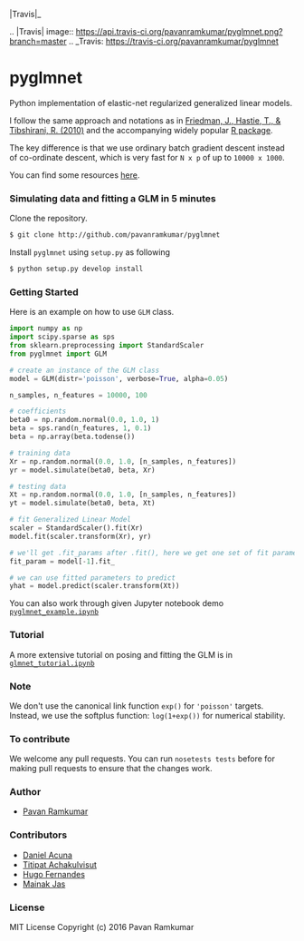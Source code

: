 |Travis|_

.. |Travis| image:: https://api.travis-ci.org/pavanramkumar/pyglmnet.png?branch=master
.. _Travis: https://travis-ci.org/pavanramkumar/pyglmnet

# pyglmnet

Python implementation of elastic-net regularized generalized linear models.

I follow the same approach and notations as in
[Friedman, J., Hastie, T., & Tibshirani, R. (2010)](https://core.ac.uk/download/files/153/6287975.pdf)
and the accompanying widely popular [R package](https://web.stanford.edu/~hastie/glmnet/glmnet_alpha.html).

The key difference is that we use ordinary batch gradient descent instead of
co-ordinate descent, which is very fast for `N x p` of up to `10000 x 1000`.

You can find some resources [here](doc/resources.md).


### Simulating data and fitting a GLM in 5 minutes

Clone the repository.

```bash
$ git clone http://github.com/pavanramkumar/pyglmnet
```

Install `pyglmnet` using `setup.py` as following

```bash
$ python setup.py develop install
```


### Getting Started

Here is an example on how to use `GLM` class.

```python
import numpy as np
import scipy.sparse as sps
from sklearn.preprocessing import StandardScaler
from pyglmnet import GLM

# create an instance of the GLM class
model = GLM(distr='poisson', verbose=True, alpha=0.05)

n_samples, n_features = 10000, 100

# coefficients
beta0 = np.random.normal(0.0, 1.0, 1)
beta = sps.rand(n_features, 1, 0.1)
beta = np.array(beta.todense())

# training data
Xr = np.random.normal(0.0, 1.0, [n_samples, n_features])
yr = model.simulate(beta0, beta, Xr)

# testing data
Xt = np.random.normal(0.0, 1.0, [n_samples, n_features])
yt = model.simulate(beta0, beta, Xt)

# fit Generalized Linear Model
scaler = StandardScaler().fit(Xr)
model.fit(scaler.transform(Xr), yr)

# we'll get .fit_params after .fit(), here we get one set of fit parameters
fit_param = model[-1].fit_

# we can use fitted parameters to predict
yhat = model.predict(scaler.transform(Xt))
```

You can also work through given Jupyter notebook demo
[`pyglmnet_example.ipynb`](http://nbviewer.jupyter.org/github/pavanramkumar/pyglmnet/blob/master/notebooks/pyglmnet_example.ipynb)


### Tutorial

A more extensive tutorial on posing and fitting the GLM is in
[`glmnet_tutorial.ipynb`](http://nbviewer.jupyter.org/github/pavanramkumar/pyglmnet/blob/master/notebooks/glmnet_tutorial.ipynb)

### Note

We don't use the canonical link function ```exp()``` for ```'poisson'``` targets.
Instead, we use the softplus function: ```log(1+exp())``` for numerical stability.

### To contribute

We welcome any pull requests. You can run
`nosetests tests` before for making pull requests
to ensure that the changes work.

### Author

* [Pavan Ramkumar](http:/github.com/pavanramkumar)

### Contributors

* [Daniel Acuna](http:/github.com/daniel-acuna)
* [Titipat Achakulvisut](http:/github.com/titipata)
* [Hugo Fernandes](http:/github.com/hugoguh)
* [Mainak Jas](http:/github.com/jasmainak)

### License

MIT License Copyright (c) 2016 Pavan Ramkumar
